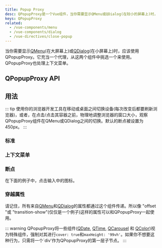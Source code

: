 ```yaml
---
title: Popup Proxy
desc: QPopupProxy是一个Vue组件，当你需要显示QMenu或QDialog(在较小的屏幕上)时，应该使用它。
keys: QPopupProxy
related:
  - /vue-components/menu
  - /vue-components/dialog
  - /vue-directives/close-popup
---
```


当你需要显示[QMenu](/vue-components/menu)(在大屏幕上)或[QDialog](/vue-components/dialog)(在小屏幕上)时，应该使用QPopupProxy。它充当一个代理，从这两个组件中挑选一个来使用。QPopupProxy也处理上下文菜单。

## QPopupProxy API

<doc-api file="QPopupProxy" />

## 用法
::: tip
使用你的浏览器开发工具在移动或桌面之间切换设备(每次改变后都要刷新浏览器)，或者，在点击/点击其容器之前，物理地调整浏览器的窗口大小，观察QPopupProxy组件在QMenu或QDialog之间的切换。默认的断点被设置为450px。
:::

### 标准

<doc-example title="标准" file="QPopupProxy/Standard" />

### 上下文菜单

<doc-example title="上下文菜单(右击/长击)" file="QPopupProxy/ContextMenu" />

### 断点

在下面的例子中，点击输入中的图标。

<doc-example title="突破点 @600px" file="QPopupProxy/Breakpoint" />

### 穿越属性
请记住，所有来自[QMenu](/vue-components/menu)和[QDialog](/vue-components/dialog)的属性都通过这个组件传递。所以像 "offset "或 "transition-show"(仅仅是一个例子)这样的属性可以和QPopupProxy一起使用。

<doc-example title="来自QMenu或QDialog的props" file="QPopupProxy/Passthrough" />

::: warning
QPopupProxy将一些组件([QDate](/vue-components/date), [QTime](/vue-components/time), [QCarousel](/vue-components/carousel) 和 [QColor](/vue-components/color-picker))视为特殊组件，强制对其进行`cover: true`和`maxHeight: '99vh'`。如果你不想要这种行为，只需将一个`div'作为QPopupProxy的第一层子节点。
:::
